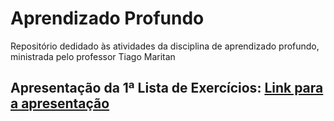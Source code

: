 # Aprendizado Profundo
Repositório dedidado às atividades da disciplina de aprendizado profundo, ministrada pelo professor Tiago Maritan
<br>
## Apresentação da 1ª Lista de Exercícios: [Link para a apresentação](https://docs.google.com/presentation/d/1Ky54DJgndp8UuuCdah12glvG7bfVrwsaVHPle40mfE4/edit#slide=id.p)
